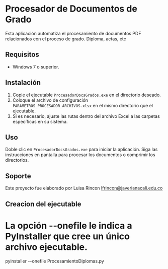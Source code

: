 # Procesador de Documentos de Grado

Esta aplicación automatiza el procesamiento de documentos PDF relacionados con el proceso de grado. Diploma, actas, etc

## Requisitos

- Windows 7 o superior.

## Instalación

1. Copie el ejecutable `ProcesadorDocsGrados.exe` en el directorio deseado.
2. Coloque el archivo de configuración `PARAMETROS_PROCESADOR_ARCHIVOS.xlsx` en el mismo directorio que el ejecutable.
3. Si es necesario, ajuste las rutas dentro del archivo Excel a las carpetas específicas en su sistema.

## Uso

Doble clic en `ProcesadorDocsGrados.exe` para iniciar la aplicación. Siga las instrucciones en pantalla para procesar
los documentos o comprimir los directorios.

## Soporte

Este proyecto fue elaborado por Luisa Rincon <lfrincon@javerianacali.edu.co>

## Creacion del ejecutable

# La opción --onefile le indica a PyInstaller que cree un único archivo ejecutable.

pyinstaller --onefile ProcesamientoDiplomas.py
